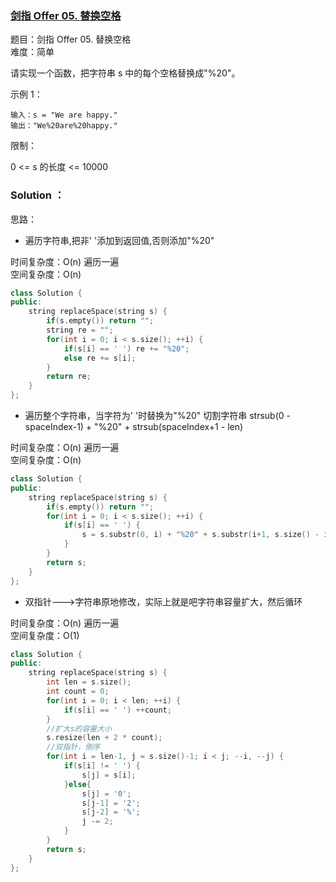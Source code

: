 ### [剑指 Offer 05. 替换空格](https://leetcode-cn.com/problems/ti-huan-kong-ge-lcof/)

题目：剑指 Offer 05. 替换空格  
难度：简单

请实现一个函数，把字符串 s 中的每个空格替换成"%20"。

示例 1：
~~~
输入：s = "We are happy."
输出："We%20are%20happy."
~~~

限制：

0 <= s 的长度 <= 10000


### Solution ：

思路：

  
* 遍历字符串,把非' '添加到返回值,否则添加"%20"

时间复杂度：O(n)  遍历一遍  
空间复杂度：O(n)

~~~cpp
class Solution {
public:
    string replaceSpace(string s) {
        if(s.empty()) return "";
        string re = "";
        for(int i = 0; i < s.size(); ++i) {
            if(s[i] == ' ') re += "%20";
            else re += s[i];
        }
        return re;
    }
};
~~~


* 遍历整个字符串，当字符为' '时替换为"%20"
切割字符串 strsub(0 - spaceIndex-1) + "%20" + strsub(spaceIndex+1 - len)

时间复杂度：O(n)  遍历一遍  
空间复杂度：O(n)

~~~cpp
class Solution {
public:
    string replaceSpace(string s) {
        if(s.empty()) return "";
        for(int i = 0; i < s.size(); ++i) {
            if(s[i] == ' ') {
                s = s.substr(0, i) + "%20" + s.substr(i+1, s.size() - i + 1);
            }
        }
        return s;
    }
};
~~~

* 双指针--->字符串原地修改，实际上就是吧字符串容量扩大，然后循环

时间复杂度：O(n)  遍历一遍  
空间复杂度：O(1) 

~~~cpp
class Solution {
public:
    string replaceSpace(string s) {
        int len = s.size();
        int count = 0;
        for(int i = 0; i < len; ++i) {
            if(s[i] == ' ') ++count;
        }
        //扩大s的容量大小
        s.resize(len + 2 * count);
        //双指针，倒序
        for(int i = len-1, j = s.size()-1; i < j; --i, --j) {
            if(s[i] != ' ') {
                s[j] = s[i];
            }else{
                s[j] = '0';
                s[j-1] = '2';
                s[j-2] = '%';
                j -= 2;
            }
        }
        return s;
    }
};
~~~

